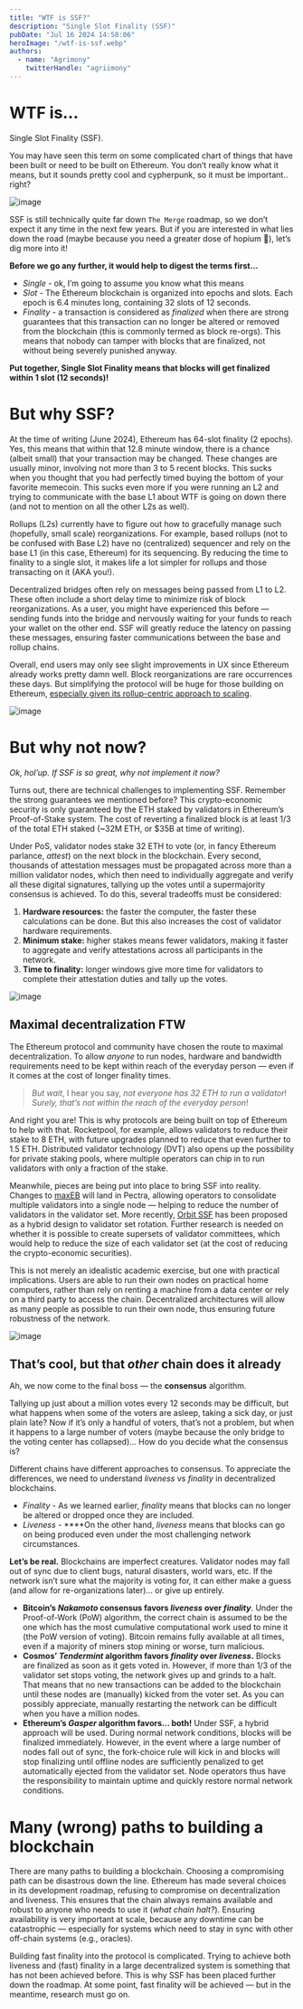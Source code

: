 ```yaml
---
title: "WTF is SSF?"
description: "Single Slot Finality (SSF)"
pubDate: "Jul 16 2024 14:58:06"
heroImage: "/wtf-is-ssf.webp"
authors:
  - name: "Agrimony"
    twitterHandle: "agriimony"
---
```


# WTF is…

Single Slot Finality (SSF). 

You may have seen this term on some complicated chart of things that have been built or need to be built on Ethereum. You don’t really know what it means, but it sounds pretty cool and cypherpunk, so it must be important.. right?

![image](../assets/TheRoadmapEthereumWtfIsSSF/image1.webp)

SSF is still technically quite far down `The Merge` roadmap, so we don’t expect it any time in the next few years. But if you are interested in what lies down the road (maybe because you need a greater dose of hopium 🎈), let’s dig more into it!

**Before we go any further, it would help to digest the terms first…**

- *Single -* ok, I’m going to assume you know what this means
- *Slot* - The Ethereum blockchain is organized into epochs and slots. Each epoch is 6.4 minutes long, containing 32 slots of 12 seconds.
- *Finality* - a transaction is considered as *finalized* when there are strong guarantees that this transaction can no longer be altered or removed from the blockchain (this is commonly termed as block re-orgs). This means that nobody can tamper with blocks that are finalized, not without being severely punished anyway.

**Put together, Single Slot Finality means that blocks will get finalized within 1 slot (12 seconds)!**

# But why SSF?

At the time of writing (June 2024), Ethereum has 64-slot finality (2 epochs). Yes, this means that within that 12.8 minute window, there is a chance (albeit small) that your transaction may be changed. These changes are usually minor, involving not more than 3 to 5 recent blocks. This sucks when you thought that you had perfectly timed buying the bottom of your favorite memecoin. This sucks even more if you were running an L2 and trying to communicate with the base L1 about WTF is going on down there (and not to mention on all the other L2s as well).

Rollups (L2s) currently have to figure out how to gracefully manage such (hopefully, small scale) reorganizations. For example, based rollups (not to be confused with Base L2) have no (centralized) sequencer and rely on the base L1 (in this case, Ethereum) for its sequencing. By reducing the time to finality to a single slot, it makes life a lot simpler for rollups and those transacting on it (AKA you!).

Decentralized bridges often rely on messages being passed from L1 to L2. These often include a short delay time to minimize risk of block reorganizations. As a user, you might have experienced this before — sending funds into the bridge and nervously waiting for your funds to reach your wallet on the other end. SSF will greatly reduce the latency on passing these messages, ensuring faster communications between the base and rollup chains.

Overall, end users may only see slight improvements in UX since Ethereum already works pretty damn well. Block reorganizations are rare occurrences these days. But simplifying the protocol will be huge for those building on Ethereum, [especially given its rollup-centric approach to scaling](https://vitalik.eth.limo/general/2024/06/30/epochslot.html). 

![image](../assets/TheRoadmapEthereumWtfIsSSF/image2.webp)

# But why not now?

*Ok, hol’up. If SSF is so great, why not implement it now?* 

Turns out, there are technical challenges to implementing SSF. Remember the strong guarantees we mentioned before? This crypto-economic security is only guaranteed by the ETH staked by validators in Ethereum’s Proof-of-Stake system. The cost of reverting a finalized block is at least 1/3 of the total ETH staked (~32M ETH, or $35B at time of writing). 

Under PoS, validator nodes stake 32 ETH to vote (or, in fancy Ethereum parlance, *attest*) on the next block in the blockchain. Every second, thousands of attestation messages must be propagated across more than a million validator nodes, which then need to individually aggregate and verify all these digital signatures, tallying up the votes until a supermajority consensus is achieved. To do this, several tradeoffs must be considered:

1. **Hardware resources:** the faster the computer, the faster these calculations can be done. But this also increases the cost of validator hardware requirements.
2. **Minimum stake:** higher stakes means fewer validators, making it faster to aggregate and verify attestations across all participants in the network.
3. **Time to finality:** longer windows give more time for validators to complete their attestation duties and tally up the votes. 


![image](../assets/TheRoadmapEthereumWtfIsSSF/image3.webp)

## Maximal decentralization FTW

The Ethereum protocol and community have chosen the route to maximal decentralization. To allow *anyone* to run nodes, hardware and bandwidth requirements need to be kept within reach of the everyday person — even if it comes at the cost of longer finality times.

> *But wait*, I hear you say, *not everyone has 32 ETH to run a validator*! *Surely, that’s not within the reach of the everyday person*!
> 

And right you are! This is why protocols are being built on top of Ethereum to help with that. Rocketpool, for example, allows validators to reduce their stake to 8 ETH, with future upgrades planned to reduce that even further to 1.5 ETH. Distributed validator technology (DVT) also opens up the possibility for private staking pools, where multiple operators can chip in to run validators with only a fraction of the stake.

Meanwhile, pieces are being put into place to bring SSF into reality. Changes to [maxEB](https://ethresear.ch/t/increase-the-max-effective-balance-a-modest-proposal/15801) will land in Pectra, allowing operators to consolidate multiple validators into a single node — helping to reduce the number of validators in the validator set. More recently, [Orbit SSF](https://ethresear.ch/t/orbit-ssf-solo-staking-friendly-validator-set-management-for-ssf/19928) has been proposed as a hybrid design to validator set rotation. Further research is needed on whether it is possible to create supersets of validator committees, which would help to reduce the size of each validator set (at the cost of reducing the crypto-economic securities). 

This is not merely an idealistic academic exercise, but one with practical implications. Users are able to run their own nodes on practical home computers, rather than rely on renting a machine from a data center or rely on a third party to access the chain. Decentralized architectures will allow as many people as possible to run their own node, thus ensuring future robustness of the network.

![image](../assets/TheRoadmapEthereumWtfIsSSF/image4.webp)

## That’s cool, but that *other* chain does it already

Ah, we now come to the final boss — the **consensus** algorithm.

Tallying up just about a million votes every 12 seconds may be difficult, but what happens when some of the voters are asleep, taking a sick day, or just plain late? Now if it’s only a handful of voters, that’s not a problem, but when it happens to a large number of voters (maybe because the only bridge to the voting center has collapsed)… How do you decide what the consensus is?

Different chains have different approaches to consensus. To appreciate the differences, we need to understand *liveness* vs *finality* in decentralized blockchains. 

- *Finality* - As we learned earlier, *finality* means that blocks can no longer be altered or dropped once they are included.
- *Liveness -* ****On the other hand, *liveness* means that blocks can go on being produced even under the most challenging network circumstances.

**Let’s be real.** Blockchains are imperfect creatures. Validator nodes may fall out of sync due to client bugs, natural disasters, world wars, etc. If the network isn’t sure what the majority is voting for, it can either make a guess (and allow for re-organizations later)… or give up entirely. 

- **Bitcoin’s *Nakamoto* consensus favors *liveness* over *finality***. Under the Proof-of-Work (PoW) algorithm, the correct chain is assumed to be the one which has the most cumulative computational work used to mine it (the PoW version of voting). Bitcoin remains fully available at all times, even if a majority of miners stop mining or worse, turn malicious.
- **Cosmos’ *Tendermint* algorithm favors *finality* over *liveness*.** Blocks are finalized as soon as it gets voted in. However, if more than 1/3 of the validator set stops voting, the network gives up and grinds to a halt. That means that no new transactions can be added to the blockchain until these nodes are (manually) kicked from the voter set. As you can possibly appreciate, manually restarting the network can be difficult when you have a million nodes.
- **Ethereum’s *Gasper* algorithm favors… both!** Under SSF, a hybrid approach will be used. During normal network conditions, blocks will be finalized immediately. However, in the event where a large number of nodes fall out of sync, the fork-choice rule will kick in and blocks will stop finalizing until offline nodes are sufficiently penalized to get automatically ejected from the validator set. Node operators thus have the responsibility to maintain uptime and quickly restore normal network conditions.

# Many (wrong) paths to building a blockchain

There are many paths to building a blockchain. Choosing a compromising path can be disastrous down the line. Ethereum has made several choices in its development roadmap, refusing to compromise on decentralization and liveness. This ensures that the chain always remains available and robust to anyone who needs to use it (*what chain halt?*). Ensuring availability is very important at scale, because any downtime can be catastrophic — especially for systems which need to stay in sync with other off-chain systems (e.g., oracles).

Building fast finality into the protocol is complicated. Trying to achieve both liveness and (fast) finality in a large decentralized system is something that has not been achieved before. This is why SSF has been placed further down the roadmap. At some point, fast finality will be achieved — but in the meantime, research must go on.